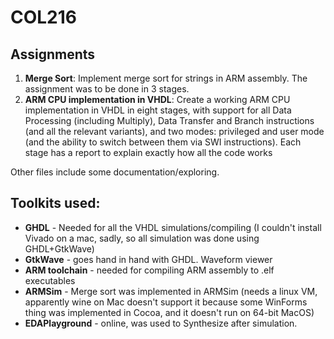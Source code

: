 # COL216

## Assignments
1. **Merge Sort**: Implement merge sort for strings in ARM assembly. The assignment
   was to be done in 3 stages.
2. **ARM CPU implementation in VHDL**: Create a working ARM CPU implementation in
   VHDL in eight stages, with support for all Data Processing (including 
   Multiply), Data Transfer and Branch instructions (and all the relevant 
   variants), and two modes: privileged and user mode (and the ability to switch
   between them via SWI instructions). Each stage has a report to explain exactly
   how all the code works

Other files include some documentation/exploring.

## Toolkits used:
- **GHDL** - Needed for all the VHDL simulations/compiling (I couldn't install 
  Vivado on a mac, sadly, so all simulation was done using GHDL+GtkWave)
- **GtkWave** - goes hand in hand with GHDL. Waveform viewer
- **ARM toolchain** - needed for compiling ARM assembly to .elf executables
- **ARMSim** - Merge sort was implemented in ARMSim (needs a linux VM, apparently
  wine on Mac doesn't support it because some WinForms thing was implemented in 
  Cocoa, and it doesn't run on 64-bit MacOS)
- **EDAPlayground** - online, was used to Synthesize after simulation.
